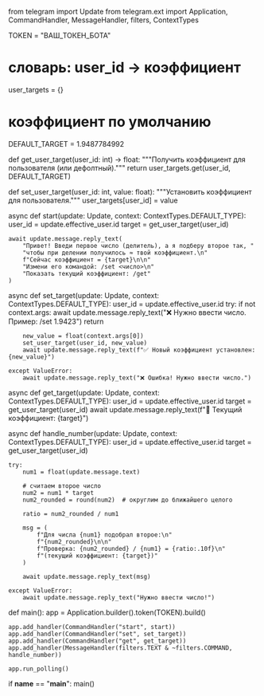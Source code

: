 from telegram import Update
from telegram.ext import Application, CommandHandler, MessageHandler, filters, ContextTypes

TOKEN = "ВАШ_ТОКЕН_БОТА"

# словарь: user_id -> коэффициент
user_targets = {}

# коэффициент по умолчанию
DEFAULT_TARGET = 1.9487784992

def get_user_target(user_id: int) -> float:
    """Получить коэффициент для пользователя (или дефолтный)."""
    return user_targets.get(user_id, DEFAULT_TARGET)

def set_user_target(user_id: int, value: float):
    """Установить коэффициент для пользователя."""
    user_targets[user_id] = value

async def start(update: Update, context: ContextTypes.DEFAULT_TYPE):
    user_id = update.effective_user.id
    target = get_user_target(user_id)

    await update.message.reply_text(
        "Привет! Введи первое число (делитель), а я подберу второе так, "
        "чтобы при делении получилось ≈ твой коэффициент.\n"
        f"Сейчас коэффициент = {target}\n\n"
        "Измени его командой: /set <число>\n"
        "Показать текущий коэффициент: /get"
    )

async def set_target(update: Update, context: ContextTypes.DEFAULT_TYPE):
    user_id = update.effective_user.id
    try:
        if not context.args:
            await update.message.reply_text("❌ Нужно ввести число. Пример: /set 1.9423")
            return

        new_value = float(context.args[0])
        set_user_target(user_id, new_value)
        await update.message.reply_text(f"✅ Новый коэффициент установлен: {new_value}")

    except ValueError:
        await update.message.reply_text("❌ Ошибка! Нужно ввести число.")

async def get_target(update: Update, context: ContextTypes.DEFAULT_TYPE):
    user_id = update.effective_user.id
    target = get_user_target(user_id)
    await update.message.reply_text(f"📌 Текущий коэффициент: {target}")

async def handle_number(update: Update, context: ContextTypes.DEFAULT_TYPE):
    user_id = update.effective_user.id
    target = get_user_target(user_id)

    try:
        num1 = float(update.message.text)

        # считаем второе число
        num2 = num1 * target
        num2_rounded = round(num2)  # округлим до ближайшего целого

        ratio = num2_rounded / num1

        msg = (
            f"Для числа {num1} подобрал второе:\n"
            f"{num2_rounded}\n\n"
            f"Проверка: {num2_rounded} / {num1} = {ratio:.10f}\n"
            f"(текущий коэффициент: {target})"
        )

        await update.message.reply_text(msg)

    except ValueError:
        await update.message.reply_text("Нужно ввести число!")

def main():
    app = Application.builder().token(TOKEN).build()

    app.add_handler(CommandHandler("start", start))
    app.add_handler(CommandHandler("set", set_target))
    app.add_handler(CommandHandler("get", get_target))
    app.add_handler(MessageHandler(filters.TEXT & ~filters.COMMAND, handle_number))

    app.run_polling()

if __name__ == "__main__":
    main()
